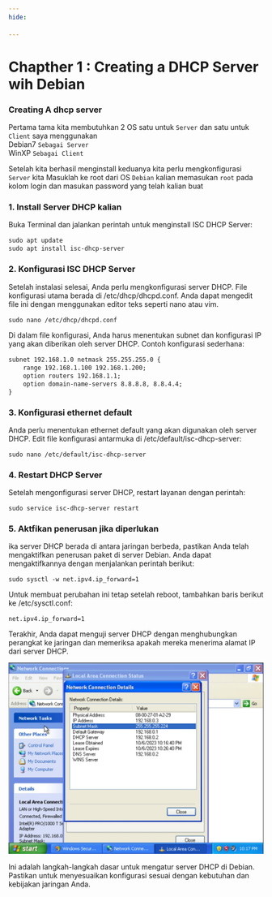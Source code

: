 ```yaml
---
hide:

---
```


# Chapther 1 : Creating a DHCP Server wih Debian

### Creating A  dhcp server

Pertama tama kita membutuhkan 2 OS satu untuk `Server` dan satu untuk `Client`
saya menggunakan  
Debian7 `Sebagai Server`  
WinXP `Sebagai Client`

Setelah kita berhasil menginstall keduanya kita perlu mengkonfigurasi `Server` kita
Masuklah ke root dari OS `Debian` kalian memasukan `root` pada kolom login dan masukan password yang telah kalian buat

### 1. Install Server DHCP kalian
Buka Terminal dan jalankan perintah untuk menginstall ISC DHCP Server:

```
sudo apt update
sudo apt install isc-dhcp-server
```
### 2. Konfigurasi ISC DHCP Server
Setelah instalasi selesai, Anda perlu mengkonfigurasi server DHCP. File konfigurasi utama berada di /etc/dhcp/dhcpd.conf. Anda dapat mengedit file ini dengan menggunakan editor teks seperti nano atau vim.

```
sudo nano /etc/dhcp/dhcpd.conf
```
Di dalam file konfigurasi, Anda harus menentukan subnet dan konfigurasi IP yang akan diberikan oleh server DHCP. Contoh konfigurasi sederhana:

```
subnet 192.168.1.0 netmask 255.255.255.0 {
    range 192.168.1.100 192.168.1.200;
    option routers 192.168.1.1;
    option domain-name-servers 8.8.8.8, 8.8.4.4;
}
```
### 3. Konfigurasi ethernet default 
Anda perlu menentukan ethernet default yang akan digunakan oleh server DHCP. Edit file konfigurasi antarmuka di /etc/default/isc-dhcp-server:
```
sudo nano /etc/default/isc-dhcp-server
```

### 4. Restart DHCP Server
Setelah mengonfigurasi server DHCP, restart layanan dengan perintah:
```
sudo service isc-dhcp-server restart
```

### 5. Aktfikan penerusan jika diperlukan
ika server DHCP berada di antara jaringan berbeda, pastikan Anda telah mengaktifkan penerusan paket di server Debian. Anda dapat mengaktifkannya dengan menjalankan perintah berikut:
```
sudo sysctl -w net.ipv4.ip_forward=1
```

Untuk membuat perubahan ini tetap setelah reboot, tambahkan baris berikut ke /etc/sysctl.conf:
```
net.ipv4.ip_forward=1
```
Terakhir, Anda dapat menguji server DHCP dengan menghubungkan perangkat ke jaringan dan memeriksa apakah mereka menerima alamat IP dari server DHCP.

![Result](../assets/Result.jpg)

Ini adalah langkah-langkah dasar untuk mengatur server DHCP di Debian. Pastikan untuk menyesuaikan konfigurasi sesuai dengan kebutuhan dan kebijakan jaringan Anda.

